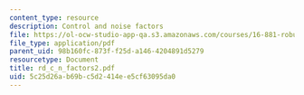 ```yaml
---
content_type: resource
description: Control and noise factors
file: https://ol-ocw-studio-app-qa.s3.amazonaws.com/courses/16-881-robust-system-design-summer-1998/5c25d26ab69bc5d2414ee5cf63095da0_rd_c_n_factors2.pdf
file_type: application/pdf
parent_uid: 98b160fc-873f-f25d-a146-4204891d5279
resourcetype: Document
title: rd_c_n_factors2.pdf
uid: 5c25d26a-b69b-c5d2-414e-e5cf63095da0
---
```

